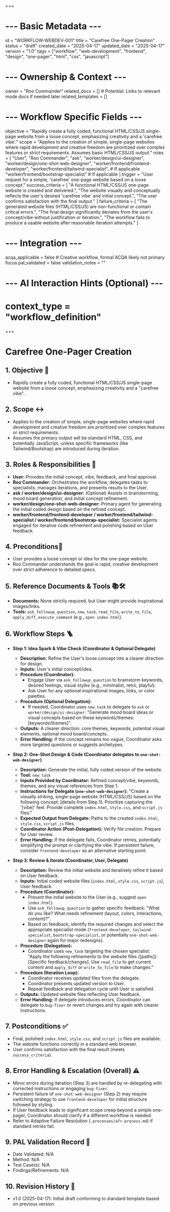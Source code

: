 +++
# --- Basic Metadata ---
id = "WORKFLOW-WEBDEV-001"
title = "Carefree One-Pager Creation"
status = "draft"
created_date = "2025-04-17"
updated_date = "2025-04-17"
version = "1.0"
tags = ["workflow", "web-development", "frontend", "design", "one-pager", "html", "css", "javascript"]

# --- Ownership & Context ---
owner = "Roo Commander"
related_docs = [] # Potential: Links to relevant mode docs if needed later
related_templates = []

# --- Workflow Specific Fields ---
objective = "Rapidly create a fully coded, functional HTML/CSS/JS single-page website from a loose concept, emphasizing creativity and a 'carefree vibe'."
scope = "Applies to the creation of simple, single-page websites where rapid development and creative freedom are prioritized over complex features or strict requirements. Assumes basic HTML/CSS/JS output."
roles = [
    "User",
    "Roo Commander",
    "ask",
    "worker/design/ui-designer",
    "worker/design/one-shot-web-designer",
    "worker/frontend/frontend-developer",
    "worker/frontend/tailwind-specialist", # If applicable
    "worker/frontend/bootstrap-specialist" # If applicable
]
trigger = "User request for a simple, 'carefree' one-page website based on a loose concept."
success_criteria = [
    "A functional HTML/CSS/JS one-page website is created and delivered.",
    "The website visually and conceptually reflects the user's desired 'carefree vibe' and initial concept.",
    "The user confirms satisfaction with the final output."
]
failure_criteria = [
    "The generated website files (HTML/CSS/JS) are non-functional or contain critical errors.",
    "The final design significantly deviates from the user's concept/vibe without justification or iteration.",
    "The workflow fails to produce a usable website after reasonable iteration attempts."
]

# --- Integration ---
acqa_applicable = false # Creative workflow, formal ACQA likely not primary focus
pal_validated = false
validation_notes = ""

# --- AI Interaction Hints (Optional) ---
# context_type = "workflow_definition"
+++

# Carefree One-Pager Creation

## 1. Objective 🎯
*   Rapidly create a fully coded, functional HTML/CSS/JS single-page website from a loose concept, emphasizing creativity and a "carefree vibe".

## 2. Scope ↔️
*   Applies to the creation of simple, single-page websites where rapid development and creative freedom are prioritized over complex features or strict requirements.
*   Assumes the primary output will be standard HTML, CSS, and potentially JavaScript, unless specific frameworks (like Tailwind/Bootstrap) are introduced during iteration.

## 3. Roles & Responsibilities 👤
*   **User:** Provides the initial concept, vibe, feedback, and final approval.
*   **Roo Commander:** Orchestrates the workflow, delegates tasks to specialists, manages iterations, and presents results to the User.
*   **ask / worker/design/ui-designer:** (Optional) Assists in brainstorming, mood board generation, and initial concept refinement.
*   **worker/design/one-shot-web-designer:** Primary agent for generating the initial coded design based on the refined concept.
*   **worker/frontend/frontend-developer / worker/frontend/tailwind-specialist / worker/frontend/bootstrap-specialist:** Specialist agents engaged for iterative code refinement and polishing based on User feedback.

## 4. Preconditions🚦
*   User provides a loose concept or idea for the one-page website.
*   Roo Commander understands the goal is rapid, creative development over strict adherence to detailed specs.

## 5. Reference Documents & Tools 📚🛠️
*   **Documents:** None strictly required, but User might provide inspirational images/links.
*   **Tools:** `ask_followup_question`, `new_task`, `read_file`, `write_to_file`, `apply_diff`, `execute_command` (e.g., `open index.html`).

## 6. Workflow Steps 🪜

*   **Step 1: Idea Spark & Vibe Check (Coordinator & Optional Delegate)**
    *   **Description:** Refine the User's loose concept into a clearer direction for design.
    *   **Inputs:** User's initial concept/idea.
    *   **Procedure (Coordinator):**
        *   Engage User via `ask_followup_question` to brainstorm keywords, desired feelings, visual styles (e.g., minimalist, retro, playful).
        *   Ask User for any optional inspirational images, links, or color palettes.
    *   **Procedure (Optional Delegation):**
        *   If needed, Coordinator uses `new_task` to delegate to `ask` or `worker/design/ui-designer`: "Generate mood board ideas or visual concepts based on these keywords/themes: [keywords/themes]".
    *   **Outputs:** A clearer direction: core themes, keywords, potential visual elements, optional mood board/concepts.
    *   **Error Handling:** If the concept remains too vague, Coordinator asks more targeted questions or suggests archetypes.

*   **Step 2: One-Shot Design & Code (Coordinator delegates to `one-shot-web-designer`)**
    *   **Description:** Generate the initial, fully coded version of the website.
    *   **Tool:** `new_task`
    *   **Inputs Provided by Coordinator:** Refined concept/vibe, keywords, themes, and any visual references from Step 1.
    *   **Instructions for Delegate (`one-shot-web-designer`):** "Create a visually striking, single-page website (HTML/CSS/JS) based on the following concept: [details from Step 1]. Prioritize capturing the '[vibe]' feel. Provide complete `index.html`, `style.css`, and `script.js` files."
    *   **Expected Output from Delegate:** Paths to the created `index.html`, `style.css`, `script.js` files.
    *   **Coordinator Action (Post-Delegation):** Verify file creation. Prepare for User review.
    *   **Error Handling:** If the delegate fails, Coordinator retries, potentially simplifying the prompt or clarifying the vibe. If persistent failure, consider `frontend-developer` as an alternative starting point.

*   **Step 3: Review & Iterate (Coordinator, User, Delegate)**
    *   **Description:** Review the initial website and iteratively refine it based on User feedback.
    *   **Inputs:** Initial coded website files (`index.html`, `style.css`, `script.js`), User feedback.
    *   **Procedure (Coordinator):**
        *   Present the initial website to the User (e.g., suggest `open index.html`).
        *   Use `ask_followup_question` to gather specific feedback: "What do you like? What needs refinement (layout, colors, interactions, content)?".
        *   Based on feedback, identify the required changes and select the appropriate specialist mode (`frontend-developer`, `tailwind-specialist`, `bootstrap-specialist`, or potentially `one-shot-web-designer` again for major redesigns).
    *   **Procedure (Delegation):**
        *   Coordinator uses `new_task` targeting the chosen specialist: "Apply the following refinements to the website files ([paths]): [Specific feedback/changes]. Use `read_file` to get current content and `apply_diff` or `write_to_file` to make changes."
    *   **Procedure (Iteration Loop):**
        *   Coordinator receives updated files from the delegate.
        *   Coordinator presents updated version to User.
        *   Repeat feedback and delegation cycle until User is satisfied.
    *   **Outputs:** Updated website files reflecting User feedback.
    *   **Error Handling:** If delegate introduces errors, Coordinator can delegate to `bug-fixer` or revert changes and try again with clearer instructions.

## 7. Postconditions ✅
*   Final, polished `index.html`, `style.css`, and `script.js` files are available.
*   The website functions correctly in a standard web browser.
*   User confirms satisfaction with the final result (meets `success_criteria`).

## 8. Error Handling & Escalation (Overall) ⚠️
*   Minor errors during iteration (Step 3) are handled by re-delegating with corrected instructions or engaging `bug-fixer`.
*   Persistent failure of `one-shot-web-designer` (Step 2) may require switching strategy to use `frontend-developer` for initial structure followed by styling.
*   If User feedback leads to significant scope creep beyond a simple one-pager, Coordinator should clarify if a different workflow is needed.
*   Refer to Adaptive Failure Resolution (`.processes/afr-process.md`) if standard retries fail.

## 9. PAL Validation Record 🧪
*   Date Validated: N/A
*   Method: N/A
*   Test Case(s): N/A
*   Findings/Refinements: N/A

## 10. Revision History 📜
*   v1.0 (2025-04-17): Initial draft conforming to standard template based on previous version.